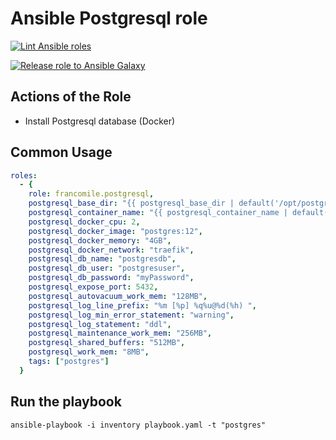 # Ansible Postgresql role

[![Lint Ansible roles](https://github.com/francomile/ansible-role-postgresql/actions/workflows/ansible_lint.yml/badge.svg)](https://github.com/francomile/ansible-role-postgresql/actions/workflows/ansible_lint.yml)

[![Release role to Ansible Galaxy](https://github.com/francomile/ansible-role-postgresql/actions/workflows/push_to_galaxy.yml/badge.svg)](https://github.com/francomile/ansible-role-postgresql/actions/workflows/push_to_galaxy.yml)

## Actions of the Role

* Install Postgresql database (Docker)

## Common Usage

```yaml
roles:
  - {
    role: francomile.postgresql,
    postgresql_base_dir: "{{ postgresql_base_dir | default('/opt/postgresql', true) }}",
    postgresql_container_name: "{{ postgresql_container_name | default('postgres'), true }}",
    postgresql_docker_cpu: 2,
    postgresql_docker_image: "postgres:12",
    postgresql_docker_memory: "4GB",
    postgresql_docker_network: "traefik",
    postgresql_db_name: "postgresdb",
    postgresql_db_user: "postgresuser",
    postgresql_db_password: "myPassword",
    postgresql_expose_port: 5432,
    postgresql_autovacuum_work_mem: "128MB",
    postgresql_log_line_prefix: "%m [%p] %q%u@%d(%h) ",
    postgresql_log_min_error_statement: "warning",
    postgresql_log_statement: "ddl",
    postgresql_maintenance_work_mem: "256MB",
    postgresql_shared_buffers: "512MB",
    postgresql_work_mem: "8MB",
    tags: ["postgres"]
  }
```

## Run the playbook

```shell
ansible-playbook -i inventory playbook.yaml -t "postgres"
```
